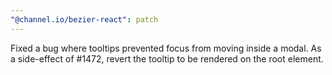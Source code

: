 ```yaml
---
"@channel.io/bezier-react": patch
---
```


Fixed a bug where tooltips prevented focus from moving inside a modal. As a side-effect of #1472, revert the tooltip to be rendered on the root element.

